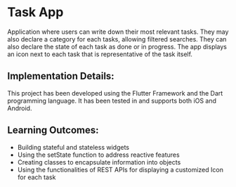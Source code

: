 # Task App

Application where users can write down their most relevant tasks. They may also declare a category for each tasks, allowing filtered searches. They can also declare the state of each task as done or in progress. The app displays an icon next to each task that is representative of the task itself.

## Implementation Details:
This project has been developed using the Flutter Framework and the Dart programming language. It has been tested in and supports both iOS and Android.

## Learning Outcomes:
- Building stateful and stateless widgets
- Using the setState function to address reactive features
- Creating classes to encapsulate information into objects
- Using the functionalities of REST APIs for displaying a customized Icon for each task
